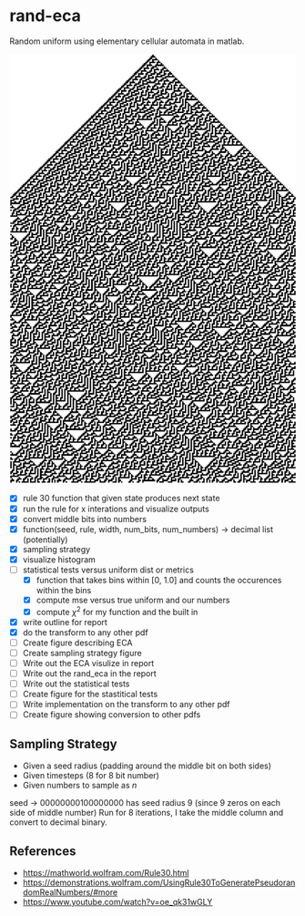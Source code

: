 # rand-eca

Random uniform using elementary cellular automata in matlab.

<img src="eca.png" alt="elementary cellular automata rule 30 with width 200 for 100 iterations"/>

- [x] rule 30 function that given state produces next state
- [x] run the rule for x interations and visualize outputs
- [x] convert middle bits into numbers
- [x] function(seed, rule, width, num_bits, num_numbers) -> decimal list (potentially)
- [x] sampling strategy
- [x] visualize histogram
- [ ] statistical tests versus uniform dist or metrics
	- [x] function that takes bins within [0, 1.0] and counts the occurences within the bins
	- [x] compute mse versus true uniform and our numbers
	- [x] compute $\chi^2$ for my function and the built in
- [x] write outline for report
- [x] do the transform to any other pdf
- [ ] Create figure describing ECA
- [ ] Create sampling strategy figure
- [ ] Write out the ECA visulize in report
- [ ] Write out the rand\_eca in the report 
- [ ] Write out the statistical tests
- [ ] Create figure for the stastitical tests
- [ ] Write implementation on the transform to any other pdf
- [ ] Create figure showing conversion to other pdfs

## Sampling Strategy

- Given a seed radius (padding around the middle bit on both sides)
- Given timesteps (8 for 8 bit number)
- Given numbers to sample as $n$


seed -> 00000000100000000 has seed radius 9 (since 9 zeros on each side of middle number)
Run for 8 iterations, I take the middle column and convert to decimal binary.

## References

- https://mathworld.wolfram.com/Rule30.html
- https://demonstrations.wolfram.com/UsingRule30ToGeneratePseudorandomRealNumbers/#more
- https://www.youtube.com/watch?v=oe_qk31wGLY
